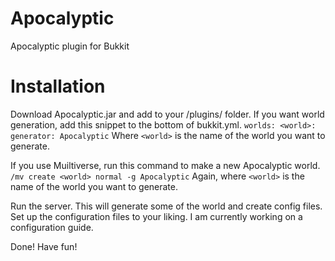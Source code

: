 Apocalyptic
===========

Apocalyptic plugin for Bukkit

Installation
============
Download Apocalyptic.jar and add to your /plugins/ folder.
If you want world generation, add this snippet to the bottom of bukkit.yml.
`
worlds:
  <world>:
    generator: Apocalyptic
`
Where `<world>` is the name of the world you want to generate.

If you use Muiltiverse, run this command to make a new Apocalyptic world.
`/mv create <world> normal -g Apocalyptic`
Again, where `<world>` is the name of the world you want to generate.

Run the server. This will generate some of the world and create config files. Set up the configuration files to your liking. I am currently working on a configuration guide.

Done! Have fun!
